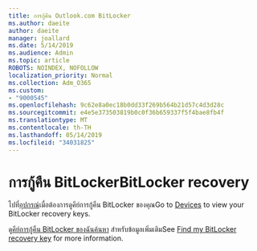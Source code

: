 ```yaml
---
title: การกู้คืน Outlook.com BitLocker
ms.author: daeite
author: daeite
manager: joallard
ms.date: 5/14/2019
ms.audience: Admin
ms.topic: article
ROBOTS: NOINDEX, NOFOLLOW
localization_priority: Normal
ms.collection: Adm_O365
ms.custom:
- "9000545"
ms.openlocfilehash: 9c62e8a0ec18b0dd33f269b564b21d57c4d3d28c
ms.sourcegitcommit: e4e5e373503819b0c0f36b659337f5f4bae8fb4f
ms.translationtype: MT
ms.contentlocale: th-TH
ms.lasthandoff: 05/14/2019
ms.locfileid: "34031825"
---
```

# <a name="bitlocker-recovery"></a><span data-ttu-id="65456-102">การกู้คืน BitLocker</span><span class="sxs-lookup"><span data-stu-id="65456-102">BitLocker recovery</span></span>

<span data-ttu-id="65456-103">ไปที่[อุปกรณ์](https://account.microsoft.com/devices/recoverykey)เมื่อต้องการดูคีย์การกู้คืน BitLocker ของคุณ</span><span class="sxs-lookup"><span data-stu-id="65456-103">Go to [Devices](https://account.microsoft.com/devices/recoverykey) to view your BitLocker recovery keys.</span></span>

<span data-ttu-id="65456-104">ดู[คีย์การกู้คืน BitLocker ของฉันค้นหา](https://support.microsoft.com/help/4026181) สำหรับข้อมูลเพิ่มเติม</span><span class="sxs-lookup"><span data-stu-id="65456-104">See [Find my BitLocker recovery key](https://support.microsoft.com/help/4026181) for more information.</span></span>